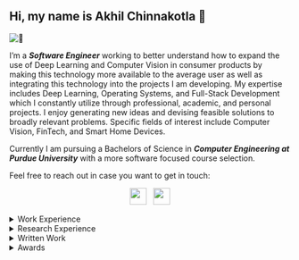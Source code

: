 ## Hi, my name is Akhil Chinnakotla 👋

![:eyes:](githubFront.gif)

I’m a ***Software Engineer*** working to better understand how to expand the use of Deep Learning and Computer Vision in consumer products by making this technology more available to the average user as well as integrating this technology into the projects I am developing. My expertise includes Deep Learning, Operating Systems, and Full-Stack Development which I constantly utilize through professional, academic, and personal projects. I enjoy generating new ideas and devising feasible solutions to broadly relevant problems. Specific fields of interest include Computer Vision, FinTech, and Smart Home Devices. 

Currently I am pursuing a Bachelors of Science in ***Computer Engineering at Purdue University*** with a more software focused course selection.

Feel free to reach out in case you want to get in touch:
<p align='center'>
	<a href="https://www.linkedin.com/in/achinnak/"><img height="30" src="https://github.com/singhkshitij/singhkshitij/blob/master/linkedin.png?raw=true"></a>&nbsp;&nbsp;
	<a href="mailto:achinnak@purdue.edu"><img height="30" src="https://github.com/singhkshitij/singhkshitij/blob/master/mail.png?raw=true"></a>
</p>

<details><summary>Work Experience</summary>
<p>

<ul>
	<li><h4>Capital One, Software Engineering Intern</h4></li>
		<ul>
    			<li>Re-designed, developed, and deployed the Secured Card Deposit Portal with React.js, Node.js, Spring, and AWS.</li>
    			<li>Developed features to improve customer experience/retention using UX testing feedback and Business Analysis.</li>
			<li>Implemented snapshot & ATDD testing to validate functionality with Cypress, Cucumber, and Jest.</li>
			<li>Built a Spring based Street Address Validation API to alert users when inputting a nonexistent street address.</li>
			<li>Automated Secured Card Deposit Portal deployment with a CI/CD pipeline using Jenkins and AWS CloudFront.</li>
  		</ul>
	<li><h4>GoogleML x Purdue, TensorFlow Developer</h4></li>
		<ul>
    			<li>Developing and deploying deep learning computer vision models into Google’s Model Garden with TensorFlow 2 and writing TensorFlow 2 guidelines/technical documents within a paid special interest team sponsored by Google.</li>
    			<li>Leading a team of 6 engineers in developing several ETL data pipelines and infrastructures for both of the TensorFlow Model Garden’s YOLO (v1-v5) object detection network and Efficentnet image classification network.</li>
			<li>Created the Google Colab notebook image annotation tool found in the TensorFlow 2 Object Detection API.</li>
  		</ul>
	<li><h4>Charles Schwab, Software Engineering Intern</h4></li>
		<ul>
    			<li>Developed and deployed several REST APIs for various cloud-based application by using MongoDB, Spring,
Node.js, Bamboo, Mockito and Pivotal Cloud Foundry with the internal cloud services team.</li>
  		</ul>
	<li><h4>Prutech Solutions, Software Engineering Intern</h4></li>
		<ul>
    		<li>Constructed several stored procedures, functions and triggers for various REST APIs by utilizing MS SQL and .NET
Core MVC in an enterprise application for the NYC Department of Design and Construction.</li>
    		<li>Built several full stack administrator portal configuration screens by utilizing MS SQL, Angular and .NET Core
MVC in an enterprise application for the NYC Department of Housing Preservation and Development.</li>
  		</ul>
</ul> 

</p>
</details>

<details><summary>Research Experience</summary>
<p>

<ul>
	<li><h4>Purdue’s C-Design Laboratory, Machine Learning Engineer</h4></li>
		<ul>
    			<li>Developed a deep learning PyTorch based multistage framework that uses geometry changes on a hand’s surface
and the interactions between the dominant and non-dominant hand/object for hand action recognition.</li>
    			<li>Implemented the YOLOv4 network to locate the dominant and non-dominant hand/object for the localization stage.</li>
			<li>Integrated ResNet18 to classify located objects which allows hand action predictions to be contextualized.</li>
  		</ul>
	<li><h4>Purdue’s CAM2 COVID-19 Team, Software Engineer</h4></li>
		<ul>
    			<li>Employed computer vision methods such as scene classification, crowd density estimation and distance estimation
on a system of 30,000 cameras to quantify social distancing effectiveness by using TensorFlow 2.</li>
    			<li>Created an interactive website to showcase CAM2’s data, analysis, and academic papers with React.js and Flask.</li>
			<li>Designed a system to validate 500 GB of image data per week by identifying dead or blurry cameras with OpenCV.</li>
  		</ul>
	<li><h4>Purdue’s HELPS Laboratory, Team Leader</h4></li>
		<ul>
    			<li>Led a team of 10 engineers in developing an open source code review tool to aid developers in catching logically
defected code with NLP and automated collection of user data to allow us to drive future updates.</li>
  		</ul>
</ul> 

</p>
</details>

<details><summary>Written Work</summary>
<p>
<ul>
<li><a href="https://arxiv.org/pdf/2107.00821.pdf"><h4>An Experience Report on Machine Learning Reproducibility: Guidance for Practitioners and TensorFlow Model Garden Contributors</h4></a></li>
<li><a href="https://figshare.com/articles/preprint/Exemplars_for_Machine_Learning_Towards_SoftwareEngineering_and_Reproducibility/13160654?file=25312526"><h4>Exemplars for Machine Learning: Towards Software Engineering and Reproducibility</h4></a></li>

<li><h4>First Person View Hand Type Recognition and Hand Action Recognition</h4></li>
	
<li><a href="https://arxiv.org/pdf/2008.12363.pdf"><h4>Analyzing Worldwide Social Distancing through Large-Scale Computer Vision</h4></a></li>
</ul> 
</p>
</details>
<details><summary>Awards</summary>
<p>
<ul>
	<li><a href="https://arxiv.org/pdf/2107.00821.pdf"><h4>Google Open Source Peer Bonus Award</h4></a></li>
		<ul>
    			<li>The Google Open Source Peer Bonus program is designed to reward external open source contributors nominated by Googlers for their exceptional contributions to open source.</li>
  		</ul>
</ul> 
</p>
</details>
<!--
**The-Indian-Chinna/The-Indian-Chinna** is a ✨ _special_ ✨ repository because its `README.md` (this file) appears on your GitHub profile.

Here are some ideas to get you started:

- 🔭 I’m currently working on ...
- 🌱 I’m currently learning ...
- 👯 I’m looking to collaborate on ...
- 🤔 I’m looking for help with ...
- 💬 Ask me about ...
- 📫 How to reach me: ...
- 😄 Pronouns: ...
- ⚡ Fun fact: ...
-->
